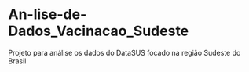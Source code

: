 # An-lise-de-Dados_Vacinacao_Sudeste
Projeto para análise os dados do DataSUS focado na região Sudeste do Brasil

